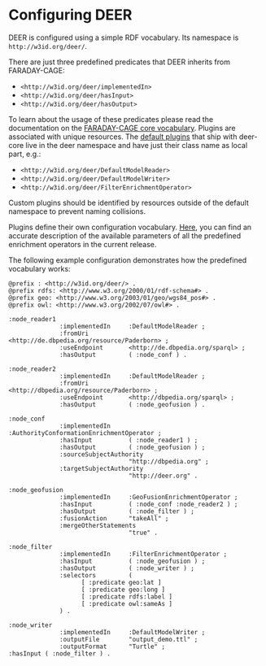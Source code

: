# Configuring DEER

DEER is configured using a simple RDF vocabulary.
Its namespace is `http://w3id.org/deer/`.

There are just three predefined predicates that DEER inherits from FARADAY-CAGE:

* `<http://w3id.org/deer/implementedIn>`
* `<http://w3id.org/deer/hasInput>`
* `<http://w3id.org/deer/hasOutput>`

To learn about the usage of these predicates please read the documentation on the [FARADAY-CAGE core vocabulary](https://dice-group.github.io/faraday-cage/CONF.html#core). 
Plugins are associated with unique resources. The [default plugins](./configuring_deer/enrichment_operators.md) that ship with deer-core live in
the deer namespace and have just their class name as local part, e.g.: 

* `<http://w3id.org/deer/DefaultModelReader>`
* `<http://w3id.org/deer/DefaultModelWriter>`
* `<http://w3id.org/deer/FilterEnrichmentOperator>`

Custom plugins should be identified by resources outside of the default namespace to prevent
naming collisions.

Plugins define their own configuration vocabulary. [Here](./configuring_deer/enrichment_operators.md), you can find an accurate description of the available parameters of all the predefined enrichment operators in the current release.

The following example configuration demonstrates how the predefined vocabulary works:  

```turtle
@prefix : <http://w3id.org/deer/> .
@prefix rdfs: <http://www.w3.org/2000/01/rdf-schema#> .
@prefix geo: <http://www.w3.org/2003/01/geo/wgs84_pos#> .
@prefix owl: <http://www.w3.org/2002/07/owl#> .

:node_reader1
              :implementedIn     :DefaultModelReader ;
              :fromUri           <http://de.dbpedia.org/resource/Paderborn> ;
              :useEndpoint       <http://de.dbpedia.org/sparql> ;
              :hasOutput         ( :node_conf ) .

:node_reader2
              :implementedIn     :DefaultModelReader ;
              :fromUri           <http://dbpedia.org/resource/Paderborn> ;
              :useEndpoint       <http://dbpedia.org/sparql> ;
              :hasOutput         ( :node_geofusion ) .

:node_conf
              :implementedIn     :AuthorityConformationEnrichmentOperator ;
              :hasInput          ( :node_reader1 ) ;
              :hasOutput         ( :node_geofusion ) ;
              :sourceSubjectAuthority
                                 "http://dbpedia.org" ;
              :targetSubjectAuthority
                                 "http://deer.org" .

:node_geofusion
              :implementedIn     :GeoFusionEnrichmentOperator ;
              :hasInput          ( :node_conf :node_reader2 ) ;
              :hasOutput         ( :node_filter ) ;
              :fusionAction      "takeAll" ;
              :mergeOtherStatements
                                 "true" .

:node_filter
              :implementedIn     :FilterEnrichmentOperator ;
              :hasInput          ( :node_geofusion ) ;
              :hasOutput         ( :node_writer ) ;
              :selectors         (
                    [ :predicate geo:lat ]
                    [ :predicate geo:long ]
                    [ :predicate rdfs:label ]
                    [ :predicate owl:sameAs ]
              ) .

:node_writer
              :implementedIn     :DefaultModelWriter ;
              :outputFile        "output_demo.ttl" ;
              :outputFormat      "Turtle" ;
:hasInput ( :node_filter ) .
```
